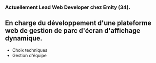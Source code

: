 ### Actuellement Lead Web Developer chez Emity (34).
## En charge du développement d'une plateforme web de gestion de parc d'écran d'affichage dynamique. 
- Choix techniques
- Gestion d'équipe

<!--
**maximeCHAMBAUD/maximeCHAMBAUD** is a ✨ _special_ ✨ repository because its `README.md` (this file) appears on your GitHub profile.

Here are some ideas to get you started:

- 🔭 I’m currently working on ...
- 🌱 I’m currently learning ...
- 👯 I’m looking to collaborate on ...
- 🤔 I’m looking for help with ...
- 💬 Ask me about ...
- 📫 How to reach me: ...
- 😄 Pronouns: ...
- ⚡ Fun fact: ...
-->

